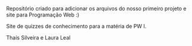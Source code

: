 Repositório criado para adicionar os arquivos do nosso primeiro projeto e site para Programação Web :)

Site de quizzes de conhecimento para a matéria de PW I.

Thaís Silveira e Laura Leal
